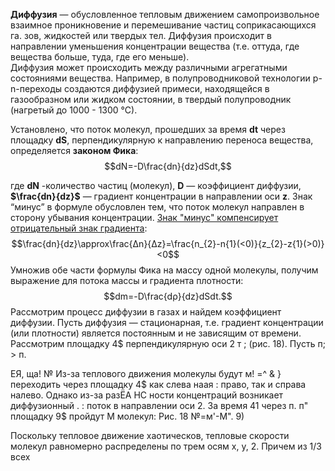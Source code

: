 **Диффузия** — обусловленное тепловым движением самопроизвольное взаимное проникновение и перемешивание частиц соприкасающихся га. зов, жидкостей или твердых тел. Диффузия происходит в направлении уменьшения концентрации вещества (т.е. оттуда, где вещества больше, туда, где его меньше).  
Диффузия может происходить между различными агрегатными состояниями вещества. Например, в полупроводниковой технологии р-n-переходы создаются диффузией примеси, находящейся в газообразном или жидком состоянии, в твердый полупроводник (нагретый до 1000 - 1300 °С).  
  
Установлено, что поток молекул, прошедших за время **dt** через площадку **dS**, перпендикулярную к направлению переноса вещества, определяется **законом Фика**:
$$dN=-D\frac{dn}{dz}dSdt,$$

  
где **dN** -количество частиц (молекул), **D** — коэффициент диффузии, **$\frac{dn}{dz}$** — градиент концентрации в направлении оси **z**. Знак “минус” в формуле обусловлен тем, что поток молекул направлен в сторону убывания концентрации. <u>Знак "минус" компенсирует отрицательный знак градиента</u>:
$$\frac{dn}{dz}\approx\frac{Δn}{Δz}=\frac{n_{2}-n{1}(<0)}{z_{2}-z{1}(>0)}<0$$
Умножив обе части формулы Фика на массу одной молекулы, получим выражение для потока массы и градиента плотности: 
$$dm=-D\frac{dρ}{dz}dSdt.$$
Рассмотрим процесс диффузии в газах и найдем коэффициент диффузии. Пусть диффузия — стационарная, т.е. градиент концентрации (или плотности) является постоянным и не зависящим от времени. Рассмотрим площадку 4$ перпендикулярную оси 2 т ; (рис. 18). Пусть п; > п. 

ЕЯ, ща! № Из-за теплового движения молекулы будут м! =^ & } переходить через площадку 4$ как слева наая : право, так и справа налево. Однако из-за разЁА НС ности концентраций возникает диффузионный . : поток в направлении оси 2. За время 41 через п. п" площадку 9$ пройдут М молекул: Рис. 18 №=м'-М". 9)  
  
Поскольку тепловое движение хаотическов, тепловые скорости молекул равномерно распределены по трем осям х, у, 2. Причем из 1/3 всех